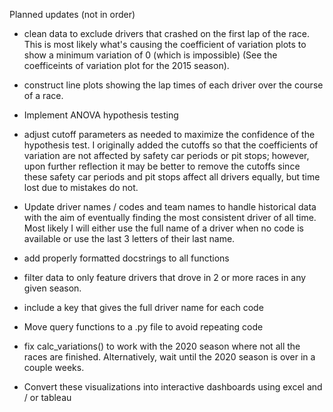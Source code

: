 Planned updates (not in order)

- clean data to exclude drivers that crashed on the first lap of the race. This is most likely what's causing the coefficient of variation plots to show a minimum variation of 0 (which is impossible) (See the coefficeints of variation plot for the 2015 season).

- construct line plots showing the lap times of each driver over the course of a race. 

- Implement ANOVA hypothesis testing

- adjust cutoff parameters as needed to maximize the confidence of the hypothesis test. I originally added the cutoffs so that the coefficients of variation are not affected by safety car periods or pit stops; however, upon further reflection it may be better to remove the cutoffs since these safety car periods and pit stops affect all drivers equally, but time lost due to mistakes do not. 

- Update driver names / codes and team names to handle historical data with the aim of eventually finding the most consistent driver of all time. Most likely I will either use the full name of a driver when no code is available or use the last 3 letters of their last name. 

- add properly formatted docstrings to all functions

- filter data to only feature drivers that drove in 2 or more races in any given season. 

- include a key that gives the full driver name for each code 

- Move query functions to a .py file to avoid repeating code

- fix calc_variations() to work with the 2020 season where not all the races are finished. Alternatively, wait until the 2020 season is over in a couple weeks. 

- Convert these visualizations into interactive dashboards using excel and / or tableau